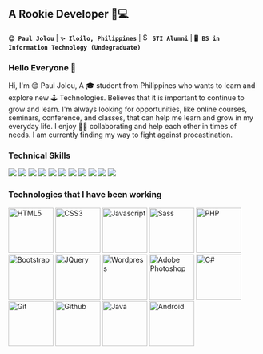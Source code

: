 ## **A Rookie Developer** 👋💻

**`😊 Paul Jolou`** | **`✨ Iloilo, Philippines`** | <img src="https://encrypted-tbn0.gstatic.com/images?q=tbn%3AANd9GcQRURGLQSwTPzlujxSaVwd3n5756CKdGTkFsA&usqp=CAU" width="15" height="15" alt="STI Logo"> **`STI Alumni`** | **`🖥️ BS in Information Technology (Undegraduate)`**


### Hello Everyone 👋

Hi, I'm 😊 Paul Jolou, A 🎓 student from Philippines who wants to learn and explore new 🕹 Technologies. Believes that it is important to continue to grow and learn. I'm always looking for opportunities, like online courses, seminars, conference, and classes, that can help me learn and grow in my everyday life. I enjoy 🙆‍♂️ collaborating and help each other in times of needs. I am currently finding my way to fight against procastination.  


### Technical Skills 
<p> 
    <img src="https://img.shields.io/badge/HTML5-%E2%98%85%E2%98%85%E2%98%85%E2%98%85%E2%98%85-E54C21" /> 
    <img src="https://img.shields.io/badge/CSS3-%E2%98%85%E2%98%85%E2%98%85%E2%98%85%E2%98%85-44b2fb" /> 
    <img src="https://img.shields.io/badge/Javascript-%E2%98%85%E2%98%85%E2%98%85%E2%98%86%E2%98%86-F0DC4E" /> 
    <img src="https://img.shields.io/badge/SCSS-%E2%98%85%E2%98%85%E2%98%86%E2%98%86%E2%98%86-CE679A" />
    <img src="https://img.shields.io/badge/PHP-%E2%98%85%E2%98%85%E2%98%85%E2%98%85%E2%98%86-8387BC" />
    <img src="https://img.shields.io/badge/SQL-%E2%98%85%E2%98%86%E2%98%86%E2%98%86%E2%98%86-ffc700" /> 
    <img src="https://img.shields.io/badge/Bootstrap-%E2%98%85%E2%98%85%E2%98%85%E2%98%86%E2%98%86-553A7D" />
    <img src="https://img.shields.io/badge/JQuery-%E2%98%85%E2%98%85%E2%98%85%E2%98%86%E2%98%86-31d304" />
    <img src="https://img.shields.io/badge/Wordpress-%E2%98%85%E2%98%85%E2%98%86%E2%98%86%E2%98%86-4423ff" />
    <img src="https://img.shields.io/badge/Adobe%20Photoshop-%E2%98%85%E2%98%85%E2%98%85%E2%98%85%E2%98%86-001E36" />
    <img src="https://img.shields.io/badge/Adobe%20XD-%E2%98%85%E2%98%86%E2%98%86%E2%98%86%E2%98%86-FF26BE" />       
</p>

### Technologies that I have been working
<p>
<img src="https://konpa.github.io/devicon/devicon.git/icons/html5/html5-plain-wordmark.svg" width="90" height="90" alt="HTML5">
<img src="https://konpa.github.io/devicon/devicon.git/icons/css3/css3-plain-wordmark.svg" width="90" height="90" alt="CSS3">
<img src="https://konpa.github.io/devicon/devicon.git/icons/javascript/javascript-plain.svg" width="90" height="90" alt="Javascript">
<img src="https://konpa.github.io/devicon/devicon.git/icons/sass/sass-original.svg" width="90" height="90" alt="Sass">
<img src="https://konpa.github.io/devicon/devicon.git/icons/php/php-plain.svg" width="90" height="90" alt="PHP">
<img src="https://konpa.github.io/devicon/devicon.git/icons/bootstrap/bootstrap-plain-wordmark.svg" width="90" height="90" alt="Bootstrap">
<img src="https://konpa.github.io/devicon/devicon.git/icons/jquery/jquery-plain-wordmark.svg" width="90" height="90" alt="JQuery">
<img src="https://konpa.github.io/devicon/devicon.git/icons/wordpress/wordpress-plain-wordmark.svg" width="90" height="90" alt="Wordpress">
<img src="https://konpa.github.io/devicon/devicon.git/icons/photoshop/photoshop-plain.svg" width="90" height="90" alt="Adobe Photoshop">
<img src="https://konpa.github.io/devicon/devicon.git/icons/csharp/csharp-plain.svg" width="90" height="90" alt="C#">
<img src="https://konpa.github.io/devicon/devicon.git/icons/git/git-plain-wordmark.svg" width="90" height="90" alt="Git">
<img src="https://konpa.github.io/devicon/devicon.git/icons/github/github-original-wordmark.svg" width="90" height="90" alt="Github">
<img src="https://konpa.github.io/devicon/devicon.git/icons/java/java-plain-wordmark.svg" width="90" height="90" alt="Java">
<img src="https://konpa.github.io/devicon/devicon.git/icons/android/android-plain-wordmark.svg" width="90" height="90" alt="Android">
</p>


<!--
**JolouTheRookie/JolouTheRookie** is a ✨ _special_ ✨ repository because its `README.md` (this file) appears on your GitHub profile.

Here are some ideas to get you started:

- 🔭 I’m currently working on ...
- 🌱 I’m currently learning ...
- 👯 I’m looking to collaborate on ...
- 🤔 I’m looking for help with ...
- 💬 Ask me about ...
- 📫 How to reach me: ...
- 😄 Pronouns: ...
- ⚡ Fun fact: ...
-->
